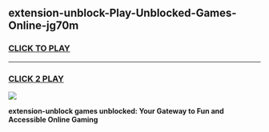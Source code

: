 
## extension-unblock-Play-Unblocked-Games-Online-jg70m
<h3>
<a href="https://premium76.site?title=extension-unblock&ref=25A">CLICK TO PLAY</a></h3>
<hr>

<h3>
<a href="https://premium76.site?title=extension-unblock&ref=25A">CLICK 2 PLAY</a>
  
</h3>

<a href="https://premium76.site?title=extension-unblock&ref=25A"><img src="https://clearcache.store/games.png"></a>


**extension-unblock games unblocked: Your Gateway to Fun and Accessible Online Gaming**
